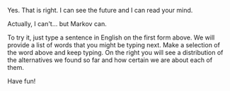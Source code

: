Yes. That is right. I can see the future and I can read your mind. 

Actually, I can't... but Markov can.

To try it, just type a sentence in English on the first form above. We will provide a list of words that you might be typing next. Make a selection of the word above and keep typing. On the right you will see a distribution of the alternatives we found so far and how certain we are about each of them. 

Have fun!